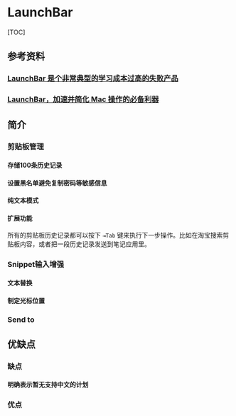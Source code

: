 # LaunchBar

[TOC]

## 参考资料

### [LaunchBar 是个非常典型的学习成本过高的失败产品](https://www.v2ex.com/t/151985)



### [LaunchBar，加速并简化 Mac 操作的必备利器](https://sspai.com/post/36732)



## 简介

### 剪贴板管理

#### 存储100条历史记录

#### 设置黑名单避免复制密码等敏感信息

#### 纯文本模式

#### 扩展功能

所有的剪贴板历史记录都可以按下 `⇥Tab` 键来执行下一步操作。比如在淘宝搜索剪贴板内容，或者把一段历史记录发送到笔记应用里。

### Snippet输入增强

#### 文本替换

#### 制定光标位置

### Send to

## 优缺点

### 缺点

#### 明确表示暂无支持中文的计划

### 优点






